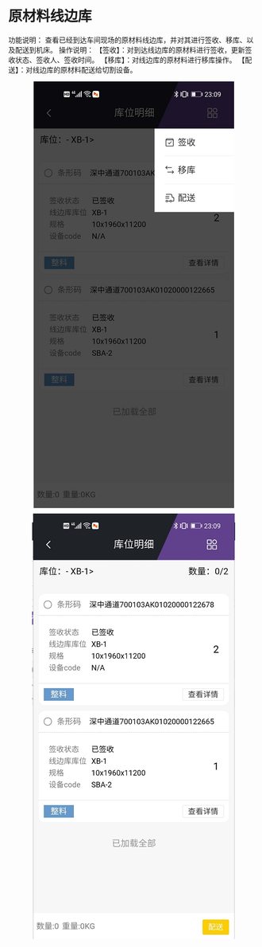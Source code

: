 # 原材料线边库

功能说明：
查看已经到达车间现场的原材料线边库，并对其进行签收、移库、以及配送到机床。
操作说明：
【签收】：对到达线边库的原材料进行签收，更新签收状态、签收人、签收时间。
【移库】：对线边库的原材料进行移库操作。
【配送】：对线边库的原材料配送给切割设备。

<div align="center" style="margin-top: 8px;">
<img src="images/sideLibrary/image001.png" style="max-width: 100%">
</div>
<div align="center" style="margin-top: 8px;">
<img src="images/sideLibrary/image003.png" style="max-width: 100%">
</div>